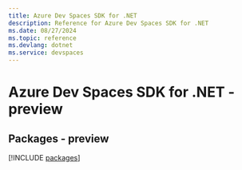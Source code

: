 ```yaml
---
title: Azure Dev Spaces SDK for .NET
description: Reference for Azure Dev Spaces SDK for .NET
ms.date: 08/27/2024
ms.topic: reference
ms.devlang: dotnet
ms.service: devspaces
---
```

# Azure Dev Spaces SDK for .NET - preview
## Packages - preview
[!INCLUDE [packages](dev-spaces-index.md)]